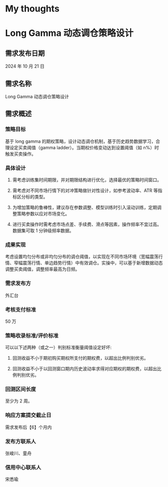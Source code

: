 # My thoughts


# Long Gamma 动态调仓策略设计

## 需求发布日期

2024 年 10 月 21 日

## 需求名称

Long Gamma 动态调仓策略设计

## 需求概述

### 策略目标

基于 long gamma 的期权策略，设计动态调仓机制，基于历史趋势数据学习，合理设定买卖阈值（gamma ladder）。当期权价格变动达到设置阈值（如 n%）时触发买卖操作。

### 具体设计

1.  需考虑训练集时间期限，并对期限结构进行优化，选择最优的策略时间窗口。

2.  需考虑对不同市场行情下的对冲策略做针对性设计，如参考波动率、ATR 等指标区分标的类型。

3.  为增加策略的鲁棒性，建议存在参数调整、模型训练时引入滚动训练，定期调整策略参数以应对市场变化。

4.  进行买卖操作时需考虑市场点差、手续费、滑点等因素，操作频率不宜过高。数据集可取 1 分钟级频率数据。

### 成果实现

考虑设置均匀分布或非均匀分布的调仓阈值，以实现在不同市场环境（宽幅震荡行情、窄幅震荡行情、单边趋势行情）中有效调仓。实操中，可以基于新增数据动态调整买卖阈值，调整频率最高为日频。

### 需求发布方

外汇台

### 考核支付标准

50 万

### 策略收录标准/评价标准

可以以下述两种（或之一）判别标准衡量阈值设定好坏:

1.  回测收益不小于期初购买期权所支付的期权费，以超出比例判别优劣。

2.  回测收益不小于以回测窗口期内历史波动率求得对应期权的期权费，以超出比例判别优劣。

### 回测区间长度

至少为 2 周。

### 响应方案提交截止日

需求发布后【6】个月内

### 发布方联系人

张峻川、童舟

### 信用中心联系人

宋悉瑜
